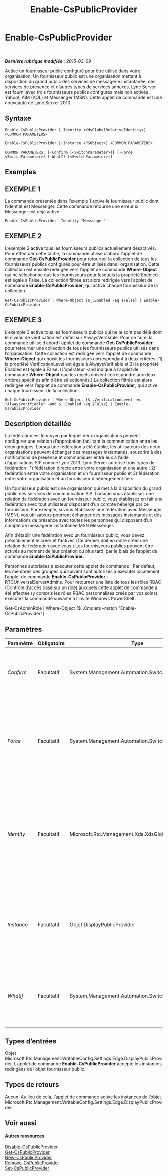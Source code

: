 ﻿---
title: Enable-CsPublicProvider
TOCTitle: Enable-CsPublicProvider
ms:assetid: 98370dfd-9a53-41a8-a1f3-bb7a516c3c5e
ms:mtpsurl: https://technet.microsoft.com/fr-fr/library/Gg398780(v=OCS.15)
ms:contentKeyID: 49298210
ms.date: 05/20/2016
mtps_version: v=OCS.15
ms.translationtype: HT
---

# Enable-CsPublicProvider

 

_**Dernière rubrique modifiée :** 2015-03-09_

Active un fournisseur public configuré pour être utilisé dans votre organisation. Un fournisseur public est une organisation mettant à disposition du grand public des services de messagerie instantanée, des services de présence et d’autres types de services annexes. Lync Server est fourni avec trois fournisseurs publics configurés mais non activés : Yahoo\!, AIM (AOL) et Messenger (MSN). Cette applet de commande est une nouveauté de Lync Server 2010.

## Syntaxe

    Enable-CsPublicProvider [-Identity <XdsGlobalRelativeIdentity>] <COMMON PARAMETERS>

    Enable-CsPublicProvider [-Instance <PSObject>] <COMMON PARAMETERS>

    COMMON PARAMETERS: [-Confirm [<SwitchParameter>]] [-Force <SwitchParameter>] [-WhatIf [<SwitchParameter>]]

## Exemples

## EXEMPLE 1

La commande présentée dans l’exemple 1 active le fournisseur public dont l’identité est Messenger. Cette commande retourne une erreur si Messenger est déjà activé.

    Enable-CsPublicProvider -Identity "Messenger"

## EXEMPLE 2

L’exemple 2 active tous les fournisseurs publics actuellement désactivés. Pour effectuer cette tâche, la commande utilise d’abord l’applet de commande **Get-CsPublicProvider** pour retourner la collection de tous les fournisseurs publics configurés pour être utilisés dans l’organisation. Cette collection est ensuite redirigée vers l’applet de commande **Where-Object** qui ne sélectionne que les fournisseurs pour lesquels la propriété Enabled est égale à False. La collection filtrée est alors redirigée vers l’applet de commande **Enable-CsPublicProvider**, qui active chaque fournisseur de la collection.

    Get-CsPublicProvider | Where-Object {$_.Enabled -eq $False} | Enable-CsPublicProvider

## EXEMPLE 3

L’exemple 3 active tous les fournisseurs publics qui ne le sont pas déjà dont le niveau de vérification est défini sur AlwaysVerifiable. Pour ce faire, la commande utilise d’abord l’applet de commande **Get-CsPublicProvider** pour retourner une collection de tous les fournisseurs publics utilisés dans l’organisation. Cette collection est redirigée vers l’applet de commande **Where-Object** qui choisit les fournisseurs correspondant à deux critères : 1) la propriété VerificationLevel est égale à AlwaysVerifiable et 2) la propriété Enabled est égale à False. (L’opérateur -and indique à l’applet de commande **Where-Object** que les objets doivent correspondre aux deux critères spécifiés afin d’être sélectionnés.) La collection filtrée est alors redirigée vers l’applet de commande **Enable-CsPublicProvider**, qui active chaque fournisseur de la collection.

    Get-CsPublicProvider | Where-Object {$_.VerificationLevel -eq "AlwaysVerifiable" -and $_.Enabled -eq $False} | Enable-CsPublicProvider

## Description détaillée

La fédération est le moyen par lequel deux organisations peuvent configurer une relation d’approbation facilitant la communication entre les deux groupes. Lorsqu’une fédération a été établie, les utilisateurs des deux organisations peuvent échanger des messages instantanés, souscrire à des notifications de présence et communiquer entre eux à l’aide d’applications SIP comme Lync 2013. Lync Server autorise trois types de fédération : 1) fédération directe entre votre organisation et une autre ; 2) fédération entre votre organisation et un fournisseur public et 3) fédération entre votre organisation et un fournisseur d’hébergement tiers.

Un fournisseur public est une organisation qui met à la disposition du grand public des services de communication SIP. Lorsque vous établissez une relation de fédération avec un fournisseur public, vous établissez en fait une fédération avec tout utilisateur disposant d’un compte hébergé par ce fournisseur. Par exemple, si vous établissez une fédération avec Messenger (MSN), vos utilisateurs pourront échanger des messages instantanés et des informations de présence avec toutes les personnes qui disposent d’un compte de messagerie instantanée MSN Messenger.

Afin d’établir une fédération avec un fournisseur public, vous devez préalablement le créer et l’activer. (Ce dernier doit en outre créer une relation de fédération avec vous.) Les fournisseurs publics peuvent être activés au moment de leur création ou plus tard, par le biais de l’applet de commande **Enable-CsPublicProvider**.

Personnes autorisées à exécuter cette applet de commande : Par défaut, les membres des groupes qui suivent sont autorisés à exécuter localement l’applet de commande **Enable-CsPublicProvider** : RTCUniversalServerAdmins. Pour retourner une liste de tous les rôles RBAC (Contrôle d’accès basé sur un rôle) auxquels cette applet de commande a été affectée (y compris les rôles RBAC personnalisés créés par vos soins), exécutez la commande suivante à l’invite Windows PowerShell :

Get-CsAdminRole | Where-Object {$\_.Cmdlets –match "Enable-CsPublicProvider"}

## Paramètres


<table>
<colgroup>
<col style="width: 25%" />
<col style="width: 25%" />
<col style="width: 25%" />
<col style="width: 25%" />
</colgroup>
<thead>
<tr class="header">
<th>Paramètre</th>
<th>Obligatoire</th>
<th>Type</th>
<th>Description</th>
</tr>
</thead>
<tbody>
<tr class="odd">
<td><p><em>Confirm</em></p></td>
<td><p>Facultatif</p></td>
<td><p>System.Management.Automation.SwitchParameter</p></td>
<td><p>Vous demande confirmation avant d’exécuter la commande.</p></td>
</tr>
<tr class="even">
<td><p><em>Force</em></p></td>
<td><p>Facultatif</p></td>
<td><p>System.Management.Automation.SwitchParameter</p></td>
<td><p>Supprime l’affichage de tous les messages d’erreur récupérable susceptibles d’apparaître lors de l’exécution de la commande.</p></td>
</tr>
<tr class="odd">
<td><p><em>Identity</em></p></td>
<td><p>Facultatif</p></td>
<td><p>Microsoft.Rtc.Management.Xds.XdsGlobalRelativeIdentity</p></td>
<td><p>Identificateur unique du fournisseur public à activer. L’identité est généralement le nom du site web fournissant les services (par exemple Yahoo!, AOL ou MSN).</p></td>
</tr>
<tr class="even">
<td><p><em>Instance</em></p></td>
<td><p>Facultatif</p></td>
<td><p>Objet DisplayPublicProvider</p></td>
<td><p>Permet de transmettre une référence à un objet à la cmdlet plutôt que de définir des valeurs de paramètre individuelles.</p></td>
</tr>
<tr class="odd">
<td><p><em>WhatIf</em></p></td>
<td><p>Facultatif</p></td>
<td><p>System.Management.Automation.SwitchParameter</p></td>
<td><p>Décrit ce qui se passe si vous exécutez la commande sans l’exécuter réellement.</p></td>
</tr>
</tbody>
</table>


## Types d’entrées

Objet Microsoft.Rtc.Management.WritableConfig.Settings.Edge.DisplayPublicProvider. L’applet de commande **Enable-CsPublicProvider** accepte les instances redirigées de l’objet fournisseur public.

## Types de retours

Aucun. Au lieu de cela, l’applet de commande active les instances de l’objet Microsoft.Rtc.Management.WritableConfig.Settings.Edge.DisplayPublicProvider.

## Voir aussi

#### Autres ressources

[Disable-CsPublicProvider](disable-cspublicprovider.md)  
[Get-CsPublicProvider](get-cspublicprovider.md)  
[New-CsPublicProvider](new-cspublicprovider.md)  
[Remove-CsPublicProvider](remove-cspublicprovider.md)  
[Set-CsPublicProvider](set-cspublicprovider.md)

